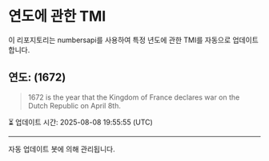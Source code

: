 
# 연도에 관한 TMI

이 리포지토리는 numbersapi를 사용하여 특정 년도에 관한 TMI를 자동으로 업데이트합니다.

## 연도: (1672)
> 1672 is the year that the Kingdom of France declares war on the Dutch Republic on April 8th.

⏳ 업데이트 시간: 2025-08-08 19:55:55 (UTC)

---
자동 업데이트 봇에 의해 관리됩니다.
